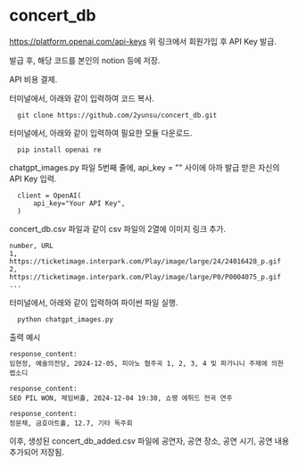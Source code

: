 # concert_db

https://platform.openai.com/api-keys
위 링크에서 회원가입 후 API Key 발급.

발급 후, 해당 코드를 본인의 notion 등에 저장.

API 비용 결제.

터미널에서, 아래와 같이 입력하여 코드 복사.
```
  git clone https://github.com/2yunsu/concert_db.git
```
터미널에서, 아래와 같이 입력하여 필요한 모듈 다운로드.
```
  pip install openai re
```
chatgpt_images.py 파일 5번째 줄에, api_key = "" 사이에 아까 발급 받은 자신의 API Key 입력.
```
  client = OpenAI(
      api_key="Your API Key",
  )
```
concert_db.csv 파일과 같이 csv 파일의 2열에 이미지 링크 추가.
```
number, URL
1, https://ticketimage.interpark.com/Play/image/large/24/24016428_p.gif
2, https://ticketimage.interpark.com/Play/image/large/P0/P0004075_p.gif
...
```
터미널에서, 아래와 같이 입력하여 파이썬 파일 실행.
```
  python chatgpt_images.py
```

출력 예시
```
response_content:  
임현정, 예술의전당, 2024-12-05, 피아노 협주곡 1, 2, 3, 4 및 파가니니 주제에 의한 랩소디

response_content:  
SEO PIL WON, 체임버홀, 2024-12-04 19:30, 쇼팽 에튀드 전곡 연주

response_content:  
정문채, 금호아트홀, 12.7, 기타 독주회
```

이후, 생성된 concert_db_added.csv 파일에 공연자, 공연 장소, 공연 시기, 공연 내용 추가되어 저장됨.
